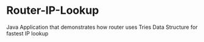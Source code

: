 # Router-IP-Lookup
Java Application that demonstrates how router uses Tries Data Structure for fastest IP lookup
